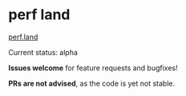 # perf land

[perf.land](https://perf.land)

Current status: alpha

**Issues welcome** for feature requests and bugfixes!

**PRs are not advised**, as the code is yet not stable.
